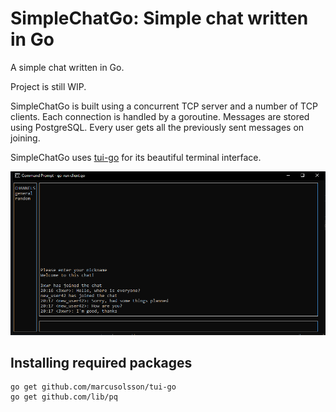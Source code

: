 # SimpleChatGo: Simple chat written in Go

A simple chat written in Go.

Project is still WIP.

SimpleChatGo is built using a concurrent TCP server and a number of TCP clients. Each connection is handled by a goroutine. Messages are stored using PostgreSQL.
Every user gets all the previously sent messages on joining.

SimpleChatGo uses [tui-go](https://github.com/marcusolsson/tui-go) for its beautiful terminal interface.

![Screenshot](example/screenshot.png)

## Installing required packages

```
go get github.com/marcusolsson/tui-go
go get github.com/lib/pq
```

